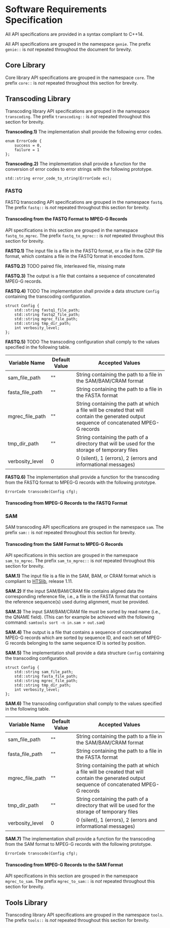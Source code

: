# Software Requirements Specification

All API specifications are provided in a syntax compliant to C++14.

All API specifications are grouped in the namespace ``genie``.
The prefix ``genie::`` is *not* repeated throughout the document for brevity.

## Core Library

Core library API specifications are grouped in the namespace ``core``.
The prefix ``core::`` is *not* repeated throughout this section for brevity.

## Transcoding Library

Transcoding library API specifications are grouped in the namespace ``transcoding``.
The prefix ``transcoding::`` is *not* repeated throughout this section for brevity.

**Transcoding.1)** The implementation shall provide the following error codes.

```
enum ErrorCode {
    success = 0,
    failure = 1
};
```

**Transcoding.2)** The implementation shall provide a function for the conversion of error codes to error strings with the following prototype.

```
std::string error_code_to_string(ErrorCode ec);
```

### FASTQ

FASTQ transcoding API specifications are grouped in the namespace ``fastq``.
The prefix ``fastq::`` is *not* repeated throughout this section for brevity.

#### Transcoding from the FASTQ Format to MPEG-G Records

API specifications in this section are grouped in the namespace ``fastq_to_mgrec``.
The prefix ``fastq_to_mgrec::`` is *not* repeated throughout this section for brevity.

**FASTQ.1)** The input file is a file in the FASTQ format, or a file in the GZIP file format, which contains a file in the FASTQ format in encoded form.

**FASTQ.2)** TODO paired file, interleaved file, missing mate

**FASTQ.3)** The output is a file that contains a sequence of concatenated MPEG-G records.

**FASTQ.4)** TODO The implementation shall provide a data structure ``Config`` containing the transcoding configuration.

```
struct Config {
    std::string fastq1_file_path;
    std::string fastq2_file_path;
    std::string mgrec_file_path;
    std::string tmp_dir_path;
    int verbosity_level;
};
```

**FASTQ.5)** TODO The transcoding configuration shall comply to the values specified in the following table.

| Variable Name   | Default Value | Accepted Values |
|-----------------|---------------|-----------------|
| sam_file_path   | ""            | String containing the path to a file in the SAM/BAM/CRAM format |
| fasta_file_path | ""            | String containing the path to a file in the FASTA format |
| mgrec_file_path | ""            | String containing the path at which a file will be created that will contain the generated output sequence of concatenated MPEG-G records |
| tmp_dir_path    | ""            | String containing the path of a directory that will be used for the storage of temporary files |
| verbosity_level | 0             | 0 (silent), 1 (errors), 2 (errors and informational messages) |

**FASTQ.6)** The implementation shall provide a function for the transcoding from the FASTQ format to MPEG-G records with the following prototype.

```
ErrorCode transcode(Config cfg);
```

#### Transcoding from MPEG-G Records to the FASTQ Format

### SAM

SAM transcoding API specifications are grouped in the namespace ``sam``.
The prefix ``sam::`` is *not* repeated throughout this section for brevity.

#### Transcoding from the SAM Format to MPEG-G Records

API specifications in this section are grouped in the namespace ``sam_to_mgrec``.
The prefix ``sam_to_mgrec::`` is *not* repeated throughout this section for brevity.

**SAM.1)** The input file is a file in the SAM, BAM, or CRAM format which is compliant to [HTSlib](https://www.htslib.org), release 1.11.

**SAM.2)** If the input SAM/BAM/CRAM file contains aligned data the corresponding reference file, i.e., a file in the FASTA format that contains the reference sequence(s) used during alignment, must be provided.

**SAM.3)** The input SAM/BAM/CRAM file must be sorted by read name (i.e., the QNAME field). (This can for example be achieved with the following command: ``samtools sort -n in.sam > out.sam``)

**SAM.4)** The output is a file that contains a sequence of concatenated MPEG-G records which are sorted by sequence ID, and each set of MPEG-G records belonging to the same sequence ID is sorted by position.

**SAM.5)** The implementation shall provide a data structure ``Config`` containing the transcoding configuration.

```
struct Config {
    std::string sam_file_path;
    std::string fasta_file_path;
    std::string mgrec_file_path;
    std::string tmp_dir_path;
    int verbosity_level;
};
```

**SAM.6)** The transcoding configuration shall comply to the values specified in the following table.

| Variable Name   | Default Value | Accepted Values |
|-----------------|---------------|-----------------|
| sam_file_path   | ""            | String containing the path to a file in the SAM/BAM/CRAM format |
| fasta_file_path | ""            | String containing the path to a file in the FASTA format |
| mgrec_file_path | ""            | String containing the path at which a file will be created that will contain the generated output sequence of concatenated MPEG-G records |
| tmp_dir_path    | ""            | String containing the path of a directory that will be used for the storage of temporary files |
| verbosity_level | 0             | 0 (silent), 1 (errors), 2 (errors and informational messages) |

**SAM.7)** The implementation shall provide a function for the transcoding from the SAM format to MPEG-G records with the following prototype.

```
ErrorCode transcode(Config cfg);
```

#### Transcoding from MPEG-G Records to the SAM Format

API specifications in this section are grouped in the namespace ``mgrec_to_sam``.
The prefix ``mgrec_to_sam::`` is *not* repeated throughout this section for brevity.

## Tools Library

Transcoding library API specifications are grouped in the namespace ``tools``.
The prefix ``tools::`` is *not* repeated throughout this section for brevity.
